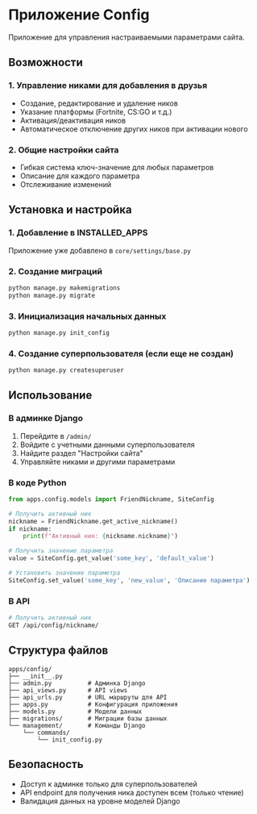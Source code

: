 # Приложение Config

Приложение для управления настраиваемыми параметрами сайта.

## Возможности

### 1. Управление никами для добавления в друзья
- Создание, редактирование и удаление ников
- Указание платформы (Fortnite, CS:GO и т.д.)
- Активация/деактивация ников
- Автоматическое отключение других ников при активации нового

### 2. Общие настройки сайта
- Гибкая система ключ-значение для любых параметров
- Описание для каждого параметра
- Отслеживание изменений

## Установка и настройка

### 1. Добавление в INSTALLED_APPS
Приложение уже добавлено в `core/settings/base.py`

### 2. Создание миграций
```bash
python manage.py makemigrations
python manage.py migrate
```

### 3. Инициализация начальных данных
```bash
python manage.py init_config
```

### 4. Создание суперпользователя (если еще не создан)
```bash
python manage.py createsuperuser
```

## Использование

### В админке Django
1. Перейдите в `/admin/`
2. Войдите с учетными данными суперпользователя
3. Найдите раздел "Настройки сайта"
4. Управляйте никами и другими параметрами

### В коде Python
```python
from apps.config.models import FriendNickname, SiteConfig

# Получить активный ник
nickname = FriendNickname.get_active_nickname()
if nickname:
    print(f"Активный ник: {nickname.nickname}")

# Получить значение параметра
value = SiteConfig.get_value('some_key', 'default_value')

# Установить значение параметра
SiteConfig.set_value('some_key', 'new_value', 'Описание параметра')
```

### В API
```bash
# Получить активный ник
GET /api/config/nickname/
```

## Структура файлов

```
apps/config/
├── __init__.py
├── admin.py          # Админка Django
├── api_views.py      # API views
├── api_urls.py       # URL маршруты для API
├── apps.py           # Конфигурация приложения
├── models.py         # Модели данных
├── migrations/       # Миграции базы данных
└── management/       # Команды Django
    └── commands/
        └── init_config.py
```

## Безопасность

- Доступ к админке только для суперпользователей
- API endpoint для получения ника доступен всем (только чтение)
- Валидация данных на уровне моделей Django 